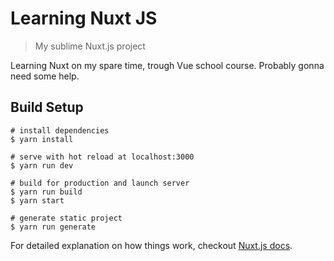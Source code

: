 # Learning Nuxt JS

> My sublime Nuxt.js project

Learning Nuxt on my spare time, trough Vue school course. 
Probably gonna need some help.

## Build Setup

``` shell
# install dependencies
$ yarn install

# serve with hot reload at localhost:3000
$ yarn run dev

# build for production and launch server
$ yarn run build
$ yarn start

# generate static project
$ yarn run generate
```

For detailed explanation on how things work, checkout [Nuxt.js docs](https://nuxtjs.org).
